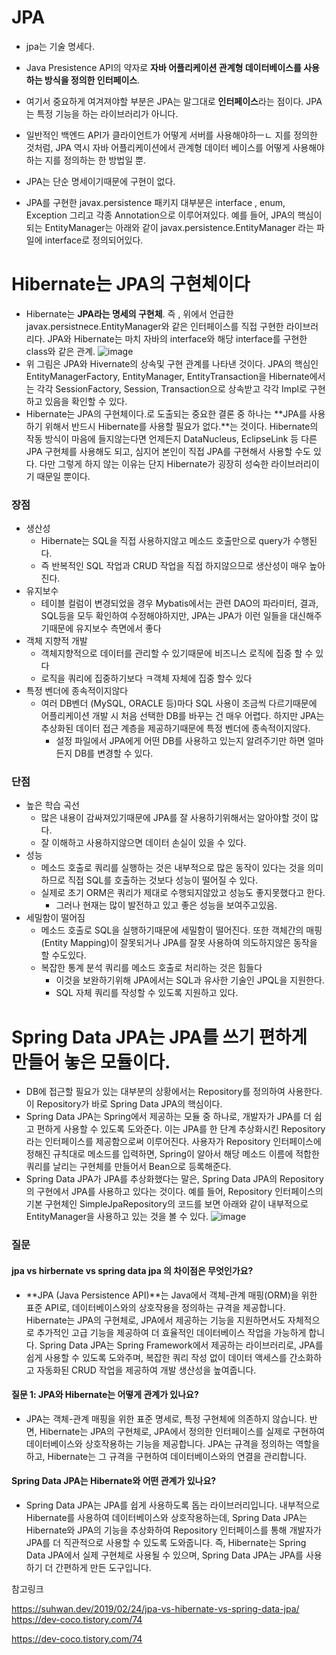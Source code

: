 
# JPA
- jpa는 기술 명세다.
- Java Presistence API의 약자로 **자바 어플리케이션 관계형 데이터베이스를 사용하는 방식을 정의한 인터페이스**.
- 여기서 중요하게 여겨져야할 부분은 JPA는 말그대로 **인터페이스**라는 점이다. JPA는 특정 기능을 하는 라이브러리가 아니다.
- 일반적인 백엔드 API가 클라이언트가 어떻게 서버를 사용해야하ㅡㄴ 지를 정의한 것처럼, JPA 역시 자바 어플리케이션에서 관계형 데이터 베이스를 어떻게 사용해야하는 지를 정의하는 한 방법일 뿐.

- JPA는 단순 명세이기때문에 구현이 없다.
- JPA를 구현한 javax.persistence 패키지 대부분은 interface , enum, Exception 그리고 각종 Annotation으로 이루어져있다. 예를 들어, JPA의 핵심이 되는 EntityManager는 아래와 같이 javax.persistence.EntityManager 라는 파일에 interface로 정의되어있다. 

# Hibernate는 JPA의 구현체이다
- Hibernate는 **JPA라는 명세의 구현체**. 즉 , 위에서 언급한 javax.persistnece.EntityManager와 같은 인터페이스를 직접 구현한 라이브러리다. JPA와 Hibernate는 마치 자바의 interface와 해당 interface를 구현한 class와 같은 관계.
![image](https://github.com/user-attachments/assets/9379fa94-efa6-4a75-b0ed-c78b309e8fe4)
- 위 그림은 JPA와 Hivernate의 상속및 구현 관계를 나타낸 것이다.  JPA의 핵심인 EntityManagerFactory, EntityManager, EntityTransaction을 Hibernate에서는 각각 SessionFactory, Session, Transaction으로 상속받고 각각 Impl로 구현하고 있음을 확인할 수 있다.
- Hibernate는 JPA의 구현체이다.로 도출되는 중요한 결론 중 하나는 **JPA를 사용하기 위해서 반드시 Hibernate를 사용할 필요가 없다.**는 것이다. Hibernate의 작동 방식이 마음에 들지않는다면 언제든지 DataNucleus, EclipseLink 등 다른 JPA 구현체를 사용해도 되고, 심지어 본인이 직접 JPA를 구현해서 사용할 수도 있다. 다만 그렇게 하지 않는 이유는 단지 Hibernate가 굉장히 성숙한 라이브러리이기 때문일 뿐이다.

### 장점
- 생산성
    - Hibernate는 SQL을 직접 사용하지않고 메소드 호출만으로 query가 수행된다.
    - 즉 반복적인 SQL 작업과 CRUD 작업을 직접 하지않으므로 생산성이 매우 높아진다.
- 유지보수 
    - 테이블 컬럼이 변경되었을 경우 Mybatis에서는 관련 DAO의 파라미터, 결과, SQL등을 모두 확인하여 수정해야하지만, JPA는 JPA가 이런 일들을 대신해주기때문에 유지보수 측면에서 좋다
- 객체 지향적 개발
    - 객체지향적으로 데이터를 관리할 수 있기때문에 비즈니스 로직에 집중 할 수 있다
    - 로직을 쿼리에 집중하기보다 ㅋ객체 자체에 집중 할수 있다
- 특정 벤더에 종속적이지않다
    - 여러 DB벤더 (MySQL, ORACLE 등)마다 SQL 사용이 조금씩 다르기때문에 어플리케이션 개발 시 처음 선택한 DB를 바꾸는 건 매우 어렵다. 하지만 JPA는 추상화된 데이터 접근 계층을 제공하기때문에 특정 벤더에 종속적이지않다.
        - 설정 파일에서 JPA에게 어떤 DB를 사용하고 있는지 알려주기만 하면 얼마든지 DB를 변경할 수 있다.
### 단점
- 높은 학습 곡선
    - 많은 내용이 감싸져있기때문에 JPA를 잘 사용하기위해서는 알아야할 것이 많다.
    - 잘 이해하고 사용하지않으면 데이터 손실이 있을 수 있다.
- 성능
    - 메소드 호출로 쿼리를 실행하는 것은 내부적으로 많은 동작이 있다는 것을 의미하므로 직접 SQL를 호출하는 것보다 성능이 떨어질 수 있다.
    - 실제로 초기 ORM은 쿼리가 제대로 수행되지않았고 성능도 좋지못했다고 한다. 
        - 그러나 현재는 많이 발전하고 있고 좋은 성능을 보여주고있음.
- 세밀함이 떨어짐 
    - 메소드 호출로 SQL을 실행하기때문에 세밀함이 떨어진다. 또한 객체간의 매핑(Entity Mapping)이 잘못되거나 JPA를 잘못 사용하여 의도하지않은 동작을 할 수도있다.
    - 복잡한 통계 분석 쿼리를 메소드 호출로 처리하는 것은 힘들다
        - 이것을 보완하기위해 JPA에서는 SQL과 유사한 기술인 JPQL을 지원한다.
        - SQL 자체 쿼리를 작성할 수 있도록 지원하고 있다.

# Spring Data JPA는 JPA를 쓰기 편하게 만들어 놓은 모듈이다.
- DB에 접근할 필요가 있는 대부분의 상황에서는 Repository를 정의하여 사용한다. 이 Repository가 바로 Spring Data JPA의 핵심이다.
- Spring Data JPA는 Spring에서 제공하는 모듈 중 하나로, 개발자가 JPA를 더 쉽고 편하게 사용할 수 있도록 도와준다. 이는 JPA를 한 단계 추상화시킨 Repository라는 인터페이스를 제공함으로써 이루어진다. 사용자가 Repository 인터페이스에 정해진 규칙대로 메소드를 입력하면, Spring이 알아서 해당 메소드 이름에 적합한 쿼리를 날리는 구현체를 만들어서 Bean으로 등록해준다.
- Spring Data JPA가 JPA를 추상화했다는 말은, Spring Data JPA의 Repository의 구현에서 JPA를 사용하고 있다는 것이다. 예를 들어, Repository 인터페이스의 기본 구현체인 SimpleJpaRepository의 코드를 보면 아래와 같이 내부적으로 EntityManager을 사용하고 있는 것을 볼 수 있다.
![image](https://github.com/user-attachments/assets/34d5a9cd-8227-4932-a7df-e8514ebef929)

### 질문

#### jpa vs hirbernate vs spring data jpa 의 차이점은 무엇인가요?
- **JPA (Java Persistence API)**는 Java에서 객체-관계 매핑(ORM)을 위한 표준 API로, 데이터베이스와의 상호작용을 정의하는 규격을 제공합니다. Hibernate는 JPA의 구현체로, JPA에서 제공하는 기능을 지원하면서도 자체적으로 추가적인 고급 기능을 제공하여 더 효율적인 데이터베이스 작업을 가능하게 합니다. Spring Data JPA는 Spring Framework에서 제공하는 라이브러리로, JPA를 쉽게 사용할 수 있도록 도와주며, 복잡한 쿼리 작성 없이 데이터 액세스를 간소화하고 자동화된 CRUD 작업을 제공하여 개발 생산성을 높여줍니다.

#### 질문 1: JPA와 Hibernate는 어떻게 관계가 있나요?
- JPA는 객체-관계 매핑을 위한 표준 명세로, 특정 구현체에 의존하지 않습니다. 반면, Hibernate는 JPA의 구현체로, JPA에서 정의한 인터페이스를 실제로 구현하여 데이터베이스와 상호작용하는 기능을 제공합니다. JPA는 규격을 정의하는 역할을 하고, Hibernate는 그 규격을 구현하여 데이터베이스와의 연결을 관리합니다.
####  Spring Data JPA는 Hibernate와 어떤 관계가 있나요?
-  Spring Data JPA는 JPA를 쉽게 사용하도록 돕는 라이브러리입니다. 내부적으로 Hibernate를 사용하여 데이터베이스와 상호작용하는데, Spring Data JPA는 Hibernate와 JPA의 기능을 추상화하여 Repository 인터페이스를 통해 개발자가 JPA를 더 직관적으로 사용할 수 있도록 도와줍니다. 즉, Hibernate는 Spring Data JPA에서 실제 구현체로 사용될 수 있으며, Spring Data JPA는 JPA를 사용하기 더 간편하게 만든 도구입니다.


참고링크 

https://suhwan.dev/2019/02/24/jpa-vs-hibernate-vs-spring-data-jpa/
https://dev-coco.tistory.com/74

https://dev-coco.tistory.com/74